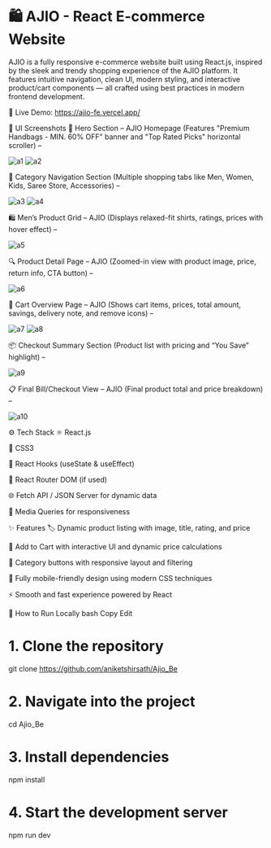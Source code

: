 # 🛍️ AJIO - React E-commerce Website
AJIO is a fully responsive e-commerce website built using React.js, inspired by the sleek and trendy shopping experience of the AJIO platform. It features intuitive navigation, clean UI, modern styling, and interactive product/cart components — all crafted using best practices in modern frontend development.

🔗 Live Demo: https://ajio-fe.vercel.app/

📸 UI Screenshots
🎯 Hero Section – AJIO Homepage
(Features "Premium Handbags - MIN. 60% OFF" banner and "Top Rated Picks" horizontal scroller) –
 
![a1](https://github.com/user-attachments/assets/ff13cae5-e4aa-4448-94fd-70381fd7ba49)
![a2](https://github.com/user-attachments/assets/52bf6898-d8a9-4485-bfbe-f31b74e86690)

🧭 Category Navigation Section
(Multiple shopping tabs like Men, Women, Kids, Saree Store, Accessories) – 

![a3](https://github.com/user-attachments/assets/94555cb0-af4e-476c-b1df-3ad24a31ba44)
![a4](https://github.com/user-attachments/assets/4a6f1296-6dc3-401c-a03e-533e0c02c36b)


🛍️ Men’s Product Grid – AJIO
(Displays relaxed-fit shirts, ratings, prices with hover effect) – 

![a5](https://github.com/user-attachments/assets/92c4799c-70bd-4cf0-923f-27a6ec57b92e)


🔍 Product Detail Page – AJIO
(Zoomed-in view with product image, price, return info, CTA button) – 

![a6](https://github.com/user-attachments/assets/657fbcf5-9498-46d6-8e36-f49adbe1e02e)


🛒 Cart Overview Page – AJIO
(Shows cart items, prices, total amount, savings, delivery note, and remove icons) – 

![a7](https://github.com/user-attachments/assets/19217eb4-8634-426d-9f2b-34531a8bb322)
![a8](https://github.com/user-attachments/assets/03642744-ba36-41fb-87ea-75f0307c2bf8)


📦 Checkout Summary Section
(Product list with pricing and “You Save” highlight) – 

![a9](https://github.com/user-attachments/assets/4644b41f-b28f-4c61-bb99-ebf972ba4846)


📋 Final Bill/Checkout View – AJIO
(Final product total and price breakdown) – 

![a10](https://github.com/user-attachments/assets/7779b504-1d6c-4d70-9ad4-aa6b92374017)

⚙️ Tech Stack
⚛️ React.js

💅 CSS3

🧠 React Hooks (useState & useEffect)

🔀 React Router DOM (if used)

🌐 Fetch API / JSON Server for dynamic data

📱 Media Queries for responsiveness

✨ Features
🏷️ Dynamic product listing with image, title, rating, and price

🛒 Add to Cart with interactive UI and dynamic price calculations

🔄 Category buttons with responsive layout and filtering

📱 Fully mobile-friendly design using modern CSS techniques

⚡ Smooth and fast experience powered by React

🚀 How to Run Locally
bash
Copy
Edit
# 1. Clone the repository
git clone https://github.com/aniketshirsath/Ajio_Be

# 2. Navigate into the project
cd Ajio_Be

# 3. Install dependencies
npm install

# 4. Start the development server
npm run dev
